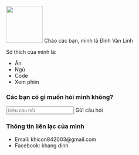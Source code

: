 <!DOCTYPE html>
<html lang="en"> 
    <head>
         <meta charset="utf-8" />
        <meta name="viewport" content="width=device-width, initial-scale=1" />
        <link rel="icon" href="https://glitch.com/favicon.ico" />
        <title>Đây là web giới thiệu hoàng đạp trai</title>
</head>
<body>
<img width="100" src="[https://scontent.fhan17-1.fna.fbcdn.net/v/t39.30808-1/427462452_1321007348562682_2231722327444280892_n.jpg?stp=dst-jpg_s160x160_tt6&_nc_cat=108&ccb=1-7&_nc_sid=e99d92&_nc_ohc=2rMfnxoWXi8Q7kNvgEERemX&_nc_oc=AdheZluYRal7ioTvAGfnNZnksKsgldzxs27tXtSTB2nuSlitIyE-On2tqAnVvAfhAQg&_nc_zt=24&_nc_ht=scontent.fhan17-1.fna&_nc_gid=AV4NqMr-_YWwVZbvhrY9R7N&oh=00_AYCdyuRddc0QsaU2-vCqDCpkJX2wUGuVenlig_iR0WqBag&oe=6772DFF7](https://img.tripi.vn/cdn-cgi/image/width=700,height=700/https://gcs.tripi.vn/public-tripi/tripi-feed/img/474113Zud/hinh-anh-canh-dong-hoa-dep-nhat_014855679_thumb.jpg)"
<h3>
Chào các bạn, mình là Đình Văn Linh
</h3>
<div>
<p>
Sở thích của mình là:
</p>
<ul>
    <li>Ăn</li>
<li>Ngủ </li> <li>Code</li>
<li>Xem phim</li>
</ul>
</div>
<div>
<h3>
Các bạn có gì muốn hỏi mình không?
</h3> <form>
<input type="text" placeholder="Điều câu hỏi" /
<button>
Gửi câu hỏi
</button>
</form>
</div>
<footer>
<h3>
Thông tin liên lạc của mình
</h3>
<ul>
<li>Email: khicon842003@gmail.com</li>
<li>Facebook: khang dinh</a></li>
</ul>
</footer>
 </body>
 </html>
